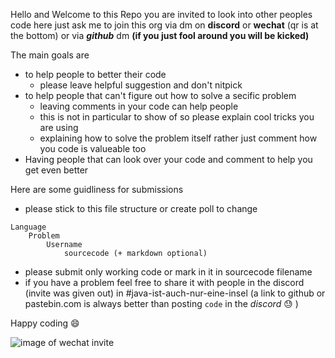 Hello and Welcome to this Repo
you are invited to look into other peoples code here
just ask me to join this org via dm on **discord** or **wechat** (qr is at the bottom) or via ***github*** dm
**(if you just fool around you will be kicked)**

The main goals are
- to help people to better their code
    - please leave helpful suggestion and don't nitpick
- to help people that can't figure out how to solve a secific problem
    - leaving comments in your code can help people
    - this is not in particular to show of so please explain cool tricks you are using
    - explaining how to solve the problem itself rather just comment how you code is valueable too
- Having people that can look over your code and comment to help you get even better

Here are some guidliness for submissions
- please stick to this file structure or create poll to change
```
Language
    Problem
        Username
            sourcecode (+ markdown optional)
```
- please submit only working code or mark in it in sourcecode filename
- if you have a problem feel free to share it with people in the discord (invite was given out) in #java-ist-auch-nur-eine-insel (a link to github or pastebin.com is always better than posting `code` in the *discord* :sweat: )

Happy coding :smile:

![image of wechat invite](https://cdn.discordapp.com/attachments/497767838027743246/509487108516478976/8sIT9KtxuS0qrnI1L_bTpMiEtKvjvGv9l-B_qb7S8S71GCXctoa8JcU918td8BCWJUGSuFUqYOG-Uswftm1AtJ1U3aJWCretAEMz.png)

